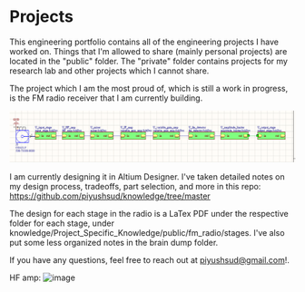 # Projects
This engineering portfolio contains all of the engineering projects I have worked on. Things that I'm allowed to share (mainly personal projects) are located in the "public" folder. The "private" folder contains projects for my research lab and other projects which I cannot share.

The project which I am the most proud of, which is still a work in progress, is the FM radio receiver that I am currently building. 

![alt text](image.png)

I am currently designing it in Altium Designer. I've taken detailed notes on my design process, tradeoffs, part selection, and more in this repo: https://github.com/piyushsud/knowledge/tree/master

The design for each stage in the radio is a LaTex PDF under the respective folder for each stage, under knowledge/Project_Specific_Knowledge/public/fm_radio/stages. I've also put some less organized notes in the brain dump folder.  

If you have any questions, feel free to reach out at piyushsud@gmail.com!.

HF amp:
![image](https://github.com/user-attachments/assets/2ea99273-445a-436f-a206-c4c5a160238d)



